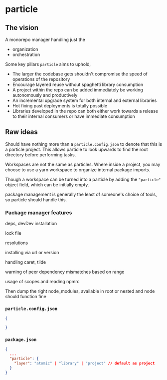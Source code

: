 # particle

## The vision

A monorepo manager handling just the

- organization
- orchestration

Some key pillars `particle` aims to uphold,

- The larger the codebase gets shouldn't compromise the speed of operations of the repository
- Encourage layered reuse without spaghetti library consumption
- A project within the repo can be added immediately be working autonomously and productively
- An incremental upgrade system for both internal and external libraries
- Hot fixing past deployments is totally possible
- Libraries developed in the repo can both either work towards a release to their internal consumers or have immediate consumption

## Raw ideas

Should have nothing more than a `particle.config.json` to denote that this is a particle project. This allows particle to look upwards to find the root directory before performing tasks.

Workspaces are not the same as particles. Where inside a project, you may choose to use a yarn workspace to organize internal package imports.

Though a workspace can be turned into a particle by adding the `"particle"` object field, which can be initially empty.

package management is generally the least of someone's choice of tools, so particle should handle this.

### Package manager features

deps, devDev installation

lock file

resolutions

installing via url or version

handling caret, tilde

warning of peer dependency mismatches based on range

usage of scopes and reading npmrc

Then dump the right node_modules, available in root or nested and node should function fine

### `particle.config.json`

```json
{

}
```

### `package.json`

```json
{
  ...
  "particle": {
    "layer": "atomic" | "library" | "project" // default as project
  }
}
```
